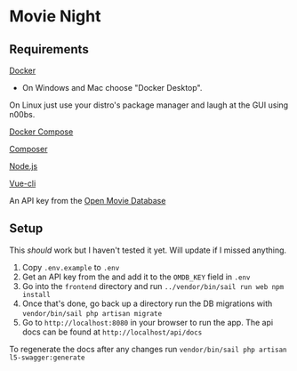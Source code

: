# Movie Night

## Requirements

[Docker](https://www.docker.com/get-started)

- On Windows and Mac choose "Docker Desktop".

On Linux just use your distro's
package manager and laugh at the GUI using n00bs.

[Docker Compose](https://docs.docker.com/compose/install/)

[Composer](https://getcomposer.org/download/)

[Node.js](https://nodejs.org/en/download/)

[Vue-cli](https://cli.vuejs.org/)

An API key from the [Open Movie Database](http://www.omdbapi.com/apikey.aspx)

## Setup

This _should_ work but I haven't tested it yet.  Will update if I missed anything.

1. Copy `.env.example` to `.env`
2. Get an API key from the
and add it to the `OMDB_KEY` field in `.env`
3. Go into the `frontend` directory and run `../vendor/bin/sail run web npm install`
4. Once that's done, go back up a directory run the DB migrations with
`vendor/bin/sail php artisan migrate`
5. Go to `http://localhost:8080` in your browser to run the app.  The api docs
can be found at `http://localhost/api/docs`

To regenerate the docs after any changes run `vendor/bin/sail php artisan l5-swagger:generate`
